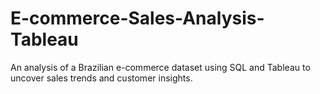 # E-commerce-Sales-Analysis-Tableau
An analysis of a Brazilian e-commerce dataset using SQL and Tableau to uncover sales trends and customer insights.
